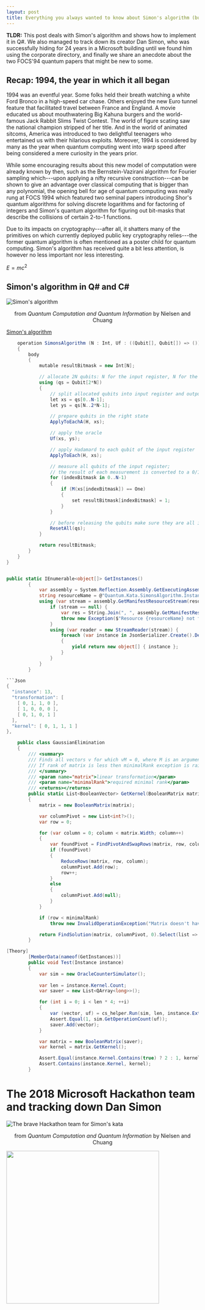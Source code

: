 ```yaml
---
layout: post
title: Everything you always wanted to know about Simon's algorithm (but were afraid to ask)
---
```


<b>TLDR:</b> This post deals with Simon's algorithm and shows how to implement it in Q#. We also managed to track down its creator Dan Simon, who was successfully hiding for 24 years in a Microsoft building until we found him using the corporate directory, and finally we share an anecdote about the two FOCS'94 quantum papers that might be new to some. 

## Recap: 1994, the year in which it all began

1994 was an eventful year. Some folks held their breath watching a white Ford Bronco in a high-speed car chase. Others enjoyed the new Euro tunnel feature that facilitated travel between France and England. A movie educated us about mouthwatering Big Kahuna burgers and the world-famous Jack Rabbit Slims Twist Contest. The world of figure scating saw the national champion stripped of her title. And in the world of animated sitcoms, America was introduced to two delightful teenagers who entertained us with their hilarious exploits. Moreover, 1994 is considered by many as the year when quantum computing went into warp speed after being considered a mere curiosity in the years prior. 

While some encouraging results about this new model of computation were already known by then, such as the Bernstein-Vazirani algorithm for Fourier sampling which---upon applying a nifty recursive construction---can be shown to give an advantage over classical computing that is bigger than any polynomial, the opening bell for age of quantum computing was really rung at FOCS 1994 which featured two seminal papers introducing Shor's quantum algorithms for solving discrete logarithms and for factoring of integers and Simon's quantum algorithm for figuring out bit-masks that describe the collisions of certain 2-to-1 functions. 

Due to its impacts on cryptography---after all, it shatters many of the primitives on which currently deployed public key cryptography relies---the former quantum algorithm is often mentioned as a poster child for quantum computing. Simon's algorithm has received quite a bit less attention, is however no less important nor less interesting. 


$E=mc^2$

## Simon's algorithm in Q# and C#

![Simon's algorithm](https://upload.wikimedia.org/wikipedia/commons/4/40/AltTeleport.jpg)
<p align="center">from <i>Quantum Computation and Quantum Information</i> by Nielsen and Chuang</p>

[Simon's algorithm](https://ref)

```C#
    operation SimonsAlgorithm (N : Int, Uf : ((Qubit[], Qubit[]) => ())) : Int[]
    {
        body
        {
            mutable resultBitmask = new Int[N];

            // allocate 2N qubits: N for the input register, N for the output register. 
            using (qs = Qubit[2*N])
            {
                // split allocated qubits into input register and output register
                let xs = qs[0..N-1];
                let ys = qs[N..2*N-1];

                // prepare qubits in the right state
                ApplyToEachA(H, xs);

                // apply the oracle
                Uf(xs, ys);

                // apply Hadamard to each qubit of the input register
                ApplyToEach(H, xs);

                // measure all qubits of the input register;
                // the result of each measurement is converted to a 0/1 value
                for (indexBitmask in 0..N-1)
                {
                    if (M(xs[indexBitmask]) == One)
                    {
                        set resultBitmask[indexBitmask] = 1;
                    }
                }

                // before releasing the qubits make sure they are all in the |0⟩ state
                ResetAll(qs);
            }

            return resultBitmask;
        }
    }
}


public static IEnumerable<object[]> GetInstances()
        {
            var assembly = System.Reflection.Assembly.GetExecutingAssembly();
            string resourceName = @"Quantum.Kata.SimonsAlgorithm.Instances.json";
            using (var stream = assembly.GetManifestResourceStream(resourceName)) {
                if (stream == null) {
                    var res = String.Join(", ", assembly.GetManifestResourceNames());
                    throw new Exception($"Resource {resourceName} not found in {assembly.FullName}. Valid resources are: {res}.");
                }
                using (var reader = new StreamReader(stream)) {
                    foreach (var instance in JsonSerializer.Create().Deserialize<List<Instance>>(new JsonTextReader(reader)))
                    {
                        yield return new object[] { instance };
                    }
                }
            }
        }

```Json
{
  "instance": 13,
  "transformation": [
    [ 0, 1, 1, 0 ],
    [ 1, 0, 0, 0 ],
    [ 0, 1, 0, 1 ]
  ],
  "kernel": [ 0, 1, 1, 1 ]
},
```

```C#
    public class GaussianElimination
    {
        /// <summary>
        /// Finds all vectors v for which vM = 0, where M is an argument matrix.
        /// If rank of matrix is less then minimalRank exception is raised to protect from too big kernel.
        /// </summary>
        /// <param name="matrix">linear transformation</param>
        /// <param name="minimalRank">required minimal rank</param>
        /// <returns></returns>
        public static List<BooleanVector> GetKernel(BooleanMatrix matrix, int minimalRank)
        {
            matrix = new BooleanMatrix(matrix);

            var columnPivot = new List<int?>();
            var row = 0;

            for (var column = 0; column < matrix.Width; column++)
            {
                var foundPivot = FindPivotAndSwapRows(matrix, row, column);
                if (foundPivot)
                {
                    ReduceRows(matrix, row, column);
                    columnPivot.Add(row);
                    row++;
                }
                else
                {
                    columnPivot.Add(null);
                }
            }

            if (row < minimalRank)
                throw new InvalidOperationException("Matrix doesn't have sufficient rank");

            return FindSolution(matrix, columnPivot, 0).Select(list => new BooleanVector(Enumerable.Reverse(list))).ToList();
        }
```

```C#
[Theory]
        [MemberData(nameof(GetInstances))]
        public void Test(Instance instance)
        {
            var sim = new OracleCounterSimulator();
            
            var len = instance.Kernel.Count;
            var saver = new List<QArray<long>>();

            for (int i = 0; i < len * 4; ++i)
            {
                var (vector, uf) = cs_helper.Run(sim, len, instance.ExtendedTransformation).Result;
                Assert.Equal(1, sim.GetOperationCount(uf));
                saver.Add(vector);
            }

            var matrix = new BooleanMatrix(saver);
            var kernel = matrix.GetKernel();

            Assert.Equal(instance.Kernel.Contains(true) ? 2 : 1, kernel.Count);
            Assert.Contains(instance.Kernel, kernel);
        }
```

# The 2018 Microsoft Hackathon team and tracking down Dan Simon

![The brave Hackathon team for Simon's kata](https://upload.wikimedia.org/wikipedia/commons/4/40/AltTeleport.jpg)
<p align="center">from <i>Quantum Computation and Quantum Information</i> by Nielsen and Chuang</p>


<img src="/pictures/2018 Hackathon Team with Dan Simon.jpg" width="400px" />


